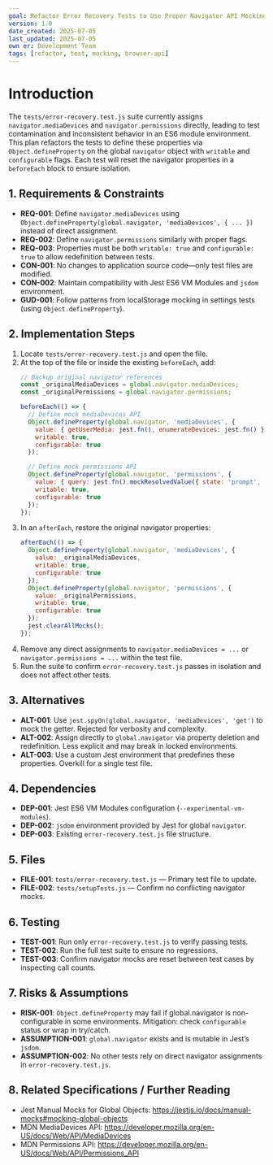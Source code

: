 ```yaml
---
goal: Refactor Error Recovery Tests to Use Proper Navigator API Mocking
version: 1.0
date_created: 2025-07-05  
last_updated: 2025-07-05  
own er: Development Team
tags: [refactor, test, mocking, browser-api]
---
```


# Introduction

The `tests/error-recovery.test.js` suite currently assigns `navigator.mediaDevices` and `navigator.permissions` directly, leading to test contamination and inconsistent behavior in an ES6 module environment. This plan refactors the tests to define these properties via `Object.defineProperty` on the global `navigator` object with `writable` and `configurable` flags. Each test will reset the navigator properties in a `beforeEach` block to ensure isolation.

## 1. Requirements & Constraints

- **REQ-001**: Define `navigator.mediaDevices` using `Object.defineProperty(global.navigator, 'mediaDevices', { ... })` instead of direct assignment.
- **REQ-002**: Define `navigator.permissions` similarly with proper flags.
- **REQ-003**: Properties must be both `writable: true` and `configurable: true` to allow redefinition between tests.
- **CON-001**: No changes to application source code—only test files are modified.
- **CON-002**: Maintain compatibility with Jest ES6 VM Modules and `jsdom` environment.
- **GUD-001**: Follow patterns from localStorage mocking in settings tests (using `Object.defineProperty`).

## 2. Implementation Steps

1. Locate `tests/error-recovery.test.js` and open the file.
2. At the top of the file or inside the existing `beforeEach`, add:
   ```javascript
   // Backup original navigator references
   const _originalMediaDevices = global.navigator.mediaDevices;
   const _originalPermissions = global.navigator.permissions;

   beforeEach(() => {
     // Define mock mediaDevices API
     Object.defineProperty(global.navigator, 'mediaDevices', {
       value: { getUserMedia: jest.fn(), enumerateDevices: jest.fn() },
       writable: true,
       configurable: true
     });

     // Define mock permissions API
     Object.defineProperty(global.navigator, 'permissions', {
       value: { query: jest.fn().mockResolvedValue({ state: 'prompt', addEventListener: jest.fn(), removeEventListener: jest.fn() }) },
       writable: true,
       configurable: true
     });
   });
   ```
3. In an `afterEach`, restore the original navigator properties:
   ```javascript
   afterEach(() => {
     Object.defineProperty(global.navigator, 'mediaDevices', {
       value: _originalMediaDevices,
       writable: true,
       configurable: true
     });
     Object.defineProperty(global.navigator, 'permissions', {
       value: _originalPermissions,
       writable: true,
       configurable: true
     });
     jest.clearAllMocks();
   });
   ```
4. Remove any direct assignments to `navigator.mediaDevices = ...` or `navigator.permissions = ...` within the test file.
5. Run the suite to confirm `error-recovery.test.js` passes in isolation and does not affect other tests.

## 3. Alternatives

- **ALT-001**: Use `jest.spyOn(global.navigator, 'mediaDevices', 'get')` to mock the getter. Rejected for verbosity and complexity.
- **ALT-002**: Assign directly to `global.navigator` via property deletion and redefinition. Less explicit and may break in locked environments.
- **ALT-003**: Use a custom Jest environment that predefines these properties. Overkill for a single test file.

## 4. Dependencies

- **DEP-001**: Jest ES6 VM Modules configuration (`--experimental-vm-modules`).
- **DEP-002**: `jsdom` environment provided by Jest for global `navigator`.
- **DEP-003**: Existing `error-recovery.test.js` file structure.

## 5. Files

- **FILE-001**: `tests/error-recovery.test.js` — Primary test file to update.
- **FILE-002**: `tests/setupTests.js` — Confirm no conflicting navigator mocks.

## 6. Testing

- **TEST-001**: Run only `error-recovery.test.js` to verify passing tests.
- **TEST-002**: Run the full test suite to ensure no regressions.
- **TEST-003**: Confirm navigator mocks are reset between test cases by inspecting call counts.

## 7. Risks & Assumptions

- **RISK-001**: `Object.defineProperty` may fail if global.navigator is non-configurable in some environments. Mitigation: check `configurable` status or wrap in try/catch.
- **ASSUMPTION-001**: `global.navigator` exists and is mutable in Jest’s `jsdom`.
- **ASSUMPTION-002**: No other tests rely on direct navigator assignments in `error-recovery.test.js`.

## 8. Related Specifications / Further Reading

- Jest Manual Mocks for Global Objects: https://jestjs.io/docs/manual-mocks#mocking-global-objects
- MDN MediaDevices API: https://developer.mozilla.org/en-US/docs/Web/API/MediaDevices
- MDN Permissions API: https://developer.mozilla.org/en-US/docs/Web/API/Permissions_API
